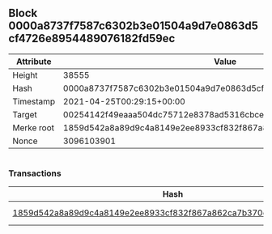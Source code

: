 ## Block 0000a8737f7587c6302b3e01504a9d7e0863d5cf4726e8954489076182fd59ec

Attribute | Value
--- | ---
Height | 38555
Hash | 0000a8737f7587c6302b3e01504a9d7e0863d5cf4726e8954489076182fd59ec
Timestamp | 2021-04-25T00:29:15+00:00
Target | 00254142f49eaaa504dc75712e8378ad5316cbcead634704b3734b6271167cc4
Merke root | 1859d542a8a89d9c4a8149e2ee8933cf832f867a862ca7b370ee94b321ad876a
Nonce | 3096103901

```

```

### Transactions

Hash | Amount
--- | ---
[1859d542a8a89d9c4a8149e2ee8933cf832f867a862ca7b370ee94b321ad876a](1859d542a8a89d9c4a8149e2ee8933cf832f867a862ca7b370ee94b321ad876a.md) | 10.00000000 SKEPTI 
